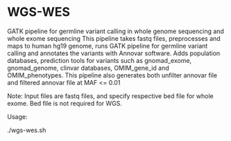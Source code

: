 # WGS-WES
GATK pipeline for germline variant calling in whole genome sequencing and whole exome sequencing 
This pipeline takes fastq files, preprocesses and maps to human hg19 genome, runs GATK pipeline for germline variant calling and annotates the variants with Annovar software. Adds population databases, prediction tools for variants such as gnomad_exome, gnomad_genome, clinvar databases, OMIM_gene_id and OMIM_phenotypes. This pipeline also generates both unfilter annovar file and filtered annovar file at MAF <= 0.01

Note: Input files are fastq files, and specify respective bed file for whole exome. Bed file is not required for WGS.

Usage:

./wgs-wes.sh
